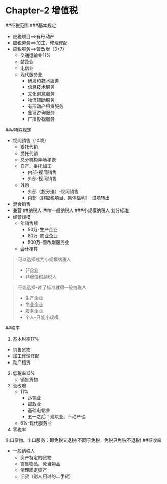 # Chapter-2 增值税

##征税范围
###基本规定
- 应税项目==>有形动产
- 应税劳务==>加工、修理修配
- 应税服务==>营改增（3+7）
  - 交通运输业11%
  - 邮政业
  - 电信业
  - 现代服务业
    - 研发和技术服务
    - 信息技术服务
    - 文化创意服务
    - 物流辅助服务
    - 有形动产租赁服务
    - 鉴证咨询服务
    - 广播影视服务 

###特殊规定
- 视同销售（10项）
  - 委托代销
  - 受托代销
  - 总分机构异地移送
  - 自产、委托加工
    - 内部-视同销售
    - 外部-视同销售
  - 外购
    - 外部（投分送）-视同销售
    - 内部（非应税项目、集体福利）-进项转出
- 混合销售
- 兼营
##纳税人
###一般纳税人
###小规模纳税人
划分标准
- 经营规模
  - 年销售额
    - 50万-生产企业
    - 80万-商业企业
    - 500万-营改增服务业
  - 会计核算
  
> 可以选择成为小规模纳税人
> - 非企业
> - 非增值税纳税人

> 不能选择-过了标准就得一般纳税人
> - 生产企业
> - 商业企业
> - 服务企业
> - 个人-只能小规模

##税率
1. 基本税率17%
  - 销售货物
  - 加工修理修配
  - 动产租赁
2. 低税率13%
   - 销售货物
3. 营改增
    - 11%
      - 运输业
      - 邮政业
      - 基础电信业
      - 五一之后：建筑业、不动产也
    - 6%-现代服务业
4. 零税率

出口货物、出口服务：即免税又退税(不同于免税，免税只免税不退税)
##征收率
- 一般纳税人
  - 资产特定的货物
  - 寄售物品、死当物品
  - 清理固定资产
  - 旧货（别人用过的二手货）